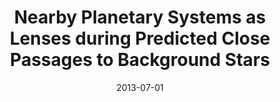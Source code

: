 ---
title: "Nearby Planetary Systems as Lenses during Predicted Close Passages to Background Stars"
collection: publications
permalink: /publication/2013-07-01-Nearby-Planetary-Systems-as-Lenses-during-Predicted-Close-Passages-to-Background-Stars
date: 2013-07-01
venue: 'ApJ'
paperurl: 'https://ui.adsabs.harvard.edu/abs/2013ApJ...771...79D'
citation: ' Rosanne Di Stefano,  James Matthews,  S\&apos;ebastien L\&apos;epine, &quot;Nearby Planetary Systems as Lenses during Predicted Close Passages to Background Stars.&quot; ApJ, 2013.'
authors: 'Rosanne Di Stefano, <b>James Matthews</b>, S\&apos;ebastien L\&apos;epine, '
---